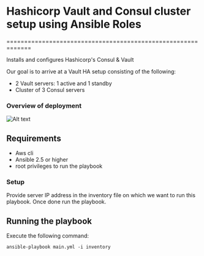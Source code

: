 # Hashicorp Vault and Consul cluster setup using Ansible Roles
=============================================================

Installs and configures Hashicorp's Consul & Vault

Our goal is to arrive at a Vault HA setup consisting of the following:

* 2 Vault servers: 1 active and 1 standby
* Cluster of 3 Consul servers

### Overview of deployment
![Alt text](https://d33wubrfki0l68.cloudfront.net/ec1b3f53bb1180cb00526bad056773f25c3d251a/f2075/img/vault-ha-consul.png "Overview of deployment")


Requirements
------------

* Aws cli
* Ansible 2.5 or higher
* root privileges to run the playbook

### Setup

Provide server IP address in the inventory file on which we want to run this playbook. Once done run the playbook.


## Running the playbook
Execute the  following command:

```
ansible-playbook main.yml -i inventory
```

